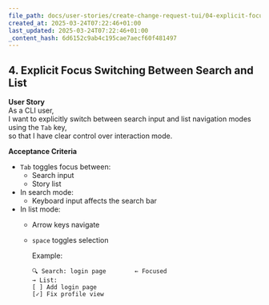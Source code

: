 ```yaml
---
file_path: docs/user-stories/create-change-request-tui/04-explicit-focus-switching-between-search-and-list.md
created_at: 2025-03-24T07:22:46+01:00
last_updated: 2025-03-24T07:22:46+01:00
_content_hash: 6d6152c9ab4c195cae7aecf60f481497
---
```


## 4. Explicit Focus Switching Between Search and List

**User Story**  
As a CLI user,  
I want to explicitly switch between search input and list navigation modes using the `Tab` key,  
so that I have clear control over interaction mode.

**Acceptance Criteria**
- `Tab` toggles focus between:
  - Search input
  - Story list
- In search mode:
  - Keyboard input affects the search bar
- In list mode:
  - Arrow keys navigate
  - `space` toggles selection

	Example:
	```
	🔍 Search: login page        ← Focused
	→ List:
	[ ] Add login page
	[✓] Fix profile view
	```